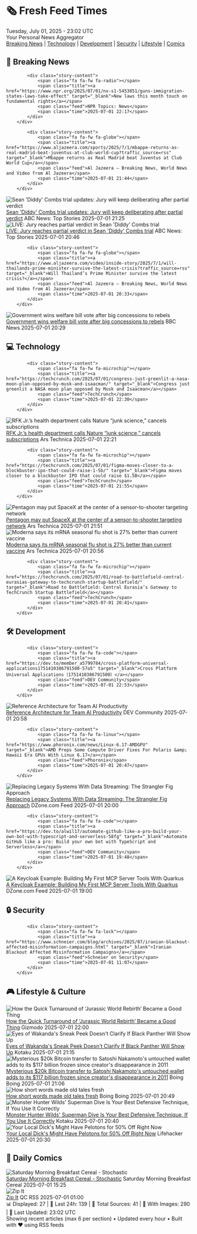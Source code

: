 <!-- Processing 54 RSS feeds at 2025-07-01 23:01:41 UTC -->
<!-- Processing: XKCD -->
<!-- Processing: Saturday Morning Breakfast Cereal -->
<!-- Processing: Garfield -->
<!-- Processing: Dilbert -->
<!-- Processing: Questionable Content -->
<!-- Error processing https://www.questionablecontent.net/QCRSS.xml: The read operation timed out -->
<!-- Processing: Girl Genius -->
<!-- Processing: NPR News -->
<!-- Processing: CBC News -->
<!-- Error processing https://rss.cbc.ca/lineup/topstories.xml: The read operation timed out -->
<!-- Processing: Associated Press Breaking -->
<!-- Processing: ABC News Breaking -->
<!-- Processing: Guardian World News -->
<!-- Processing: TechCrunch -->
<!-- Processing: Ars Technica -->
<!-- Processing: Slashdot -->
<!-- Processing: Dev.to -->
<!-- Processing: StackOverflow Blog -->
<!-- Processing: Phoronix Linux News -->
<!-- Processing: It's FOSS -->
<!-- Processing: DistroWatch -->
<!-- Processing: Red Hat Blog -->
<!-- Processing: GitLab Blog -->
<!-- Processing: InfoQ -->
<!-- Processing: DZone -->
<!-- Processing: Coding Horror -->
<!-- Processing: Kotaku -->
<!-- Processing: Boing Boing -->
<!-- Processing: Schneier on Security -->
<!-- Generated 7 new posts out of 27 feeds processed -->
<div class="newspaper-header">
    <h1 class="newspaper-title">🗞️ Fresh Feed Times</h1>
    <div class="newspaper-date">Tuesday, July 01, 2025 - 23:02 UTC</div>
    <div class="newspaper-subtitle">Your Personal News Aggregator</div>
</div>

<div class="newspaper-nav">
    <a href="#breaking">Breaking News</a> |
    <a href="#tech">Technology</a> |
    <a href="#dev">Development</a> |
    <a href="#security">Security</a> |
    <a href="#lifestyle">Lifestyle</a> |
    <a href="#webcomics">Comics</a>
</div>

<div class="news-section breaking-news" id="breaking">
<h2 class="section-header">🚨 Breaking News</h2>
<div class="stories-container">
<div class="story">
            
            <div class="story-content">
                <span class="fa fa-fw fa-radio"></span>
                <span class="title"><a href="https://www.npr.org/2025/07/01/nx-s1-5453851/guns-immigration-states-laws-take-effect" target="_blank">New laws this month touch on fundamental rights</a></span>
                <span class="feed">NPR Topics: News</span>
                <span class="time">2025-07-01 22:17</span>
            </div>
        </div>
<div class="story">
            
            <div class="story-content">
                <span class="fa fa-fw fa-globe"></span>
                <span class="title"><a href="https://www.aljazeera.com/sports/2025/7/1/mbappe-returns-as-real-madrid-beat-juventus-at-club-world-cup?traffic_source=rss" target="_blank">Mbappe returns as Real Madrid beat Juventus at Club World Cup</a></span>
                <span class="feed">Al Jazeera – Breaking News, World News and Video from Al Jazeera</span>
                <span class="time">2025-07-01 21:44</span>
            </div>
        </div>
<div class="story">
            <img src="https://s.abcnews.com/images/US/combs-trial-sketch-03-rt-jef-250701_1751385024867_hpMain_4x3t_384.jpg" alt="Sean &#x27;Diddy&#x27; Combs trial updates: Jury will keep deliberating after partial verdict" class="story-image" loading="lazy" onerror="this.style.display='none'">
            <div class="story-content">
                <span class="fa fa-fw fa-tv"></span>
                <span class="title"><a href="https://abcnews.go.com/US/live-updates/sean-diddy-combs-trial-updates-jury-begin-deliberations/?id=123334874" target="_blank">Sean &#x27;Diddy&#x27; Combs trial updates: Jury will keep deliberating after partial verdict</a></span>
                <span class="feed">ABC News: Top Stories</span>
                <span class="time">2025-07-01 21:25</span>
            </div>
        </div>
<div class="story">
            <img src="https://s.abcnews.com/images/US/abcnewsl2-abc-ml-250107_1736267930623_hpMain_4x3t_384.jpg" alt="LIVE:  Jury reaches partial verdict in Sean &#x27;Diddy&#x27; Combs trial" class="story-image" loading="lazy" onerror="this.style.display='none'">
            <div class="story-content">
                <span class="fa fa-fw fa-tv"></span>
                <span class="title"><a href="https://abcnews.go.com/Live/video/abcnews-live-41463246" target="_blank">LIVE:  Jury reaches partial verdict in Sean &#x27;Diddy&#x27; Combs trial</a></span>
                <span class="feed">ABC News: Top Stories</span>
                <span class="time">2025-07-01 20:46</span>
            </div>
        </div>
<div class="story">
            
            <div class="story-content">
                <span class="fa fa-fw fa-globe"></span>
                <span class="title"><a href="https://www.aljazeera.com/video/inside-story/2025/7/1/will-thailands-prime-minister-survive-the-latest-crisis?traffic_source=rss" target="_blank">Will Thailand’s Prime Minister survive the latest crisis?</a></span>
                <span class="feed">Al Jazeera – Breaking News, World News and Video from Al Jazeera</span>
                <span class="time">2025-07-01 20:33</span>
            </div>
        </div>
<div class="story">
            <img src="https://ichef.bbci.co.uk/ace/standard/240/cpsprodpb/a5c3/live/f7ea0850-56b3-11f0-9074-8989d8c97d87.jpg" alt="Government wins welfare bill vote after big concessions to rebels" class="story-image" loading="lazy" onerror="this.style.display='none'">
            <div class="story-content">
                <span class="fa fa-fw fa-flag"></span>
                <span class="title"><a href="https://www.bbc.com/news/articles/cly8877x3z2o" target="_blank">Government wins welfare bill vote after big concessions to rebels</a></span>
                <span class="feed">BBC News</span>
                <span class="time">2025-07-01 20:29</span>
            </div>
        </div>
</div>
</div>
<div class="news-section tech-news" id="tech">
<h2 class="section-header">💻 Technology</h2>
<div class="stories-container">
<div class="story">
            
            <div class="story-content">
                <span class="fa fa-fw fa-microchip"></span>
                <span class="title"><a href="https://techcrunch.com/2025/07/01/congress-just-greenlit-a-nasa-moon-plan-opposed-by-musk-and-isaacman/" target="_blank">Congress just greenlit a NASA moon plan opposed by Musk and Isaacman</a></span>
                <span class="feed">TechCrunch</span>
                <span class="time">2025-07-01 22:30</span>
            </div>
        </div>
<div class="story">
            <img src="https://cdn.arstechnica.net/wp-content/uploads/2025/07/GettyImages-876658722-500x500.jpg" alt="RFK Jr.’s health department calls Nature “junk science,” cancels subscriptions" class="story-image" loading="lazy" onerror="this.style.display='none'">
            <div class="story-content">
                <span class="fa fa-fw fa-cog"></span>
                <span class="title"><a href="https://arstechnica.com/health/2025/07/rfk-jr-s-health-department-calls-nature-junk-science-cancels-subscriptions/" target="_blank">RFK Jr.’s health department calls Nature “junk science,” cancels subscriptions</a></span>
                <span class="feed">Ars Technica</span>
                <span class="time">2025-07-01 22:21</span>
            </div>
        </div>
<div class="story">
            
            <div class="story-content">
                <span class="fa fa-fw fa-microchip"></span>
                <span class="title"><a href="https://techcrunch.com/2025/07/01/figma-moves-closer-to-a-blockbuster-ipo-that-could-raise-1-5b/" target="_blank">Figma moves closer to a blockbuster IPO that could raise $1.5B</a></span>
                <span class="feed">TechCrunch</span>
                <span class="time">2025-07-01 21:55</span>
            </div>
        </div>
<div class="story">
            <img src="https://cdn.arstechnica.net/wp-content/uploads/2025/07/starshieldterminal1-500x500.jpg" alt="Pentagon may put SpaceX at the center of a sensor-to-shooter targeting network" class="story-image" loading="lazy" onerror="this.style.display='none'">
            <div class="story-content">
                <span class="fa fa-fw fa-cog"></span>
                <span class="title"><a href="https://arstechnica.com/space/2025/07/pentagon-may-put-spacex-at-the-center-of-a-sensor-to-shooter-targeting-network/" target="_blank">Pentagon may put SpaceX at the center of a sensor-to-shooter targeting network</a></span>
                <span class="feed">Ars Technica</span>
                <span class="time">2025-07-01 21:51</span>
            </div>
        </div>
<div class="story">
            <img src="https://cdn.arstechnica.net/wp-content/uploads/2025/07/GettyImages-2158427559-500x500.jpg" alt="Moderna says its mRNA seasonal flu shot is 27% better than current vaccine" class="story-image" loading="lazy" onerror="this.style.display='none'">
            <div class="story-content">
                <span class="fa fa-fw fa-cog"></span>
                <span class="title"><a href="https://arstechnica.com/health/2025/07/moderna-says-its-mrna-seasonal-flu-shot-is-27-better-than-current-vaccine/" target="_blank">Moderna says its mRNA seasonal flu shot is 27% better than current vaccine</a></span>
                <span class="feed">Ars Technica</span>
                <span class="time">2025-07-01 20:56</span>
            </div>
        </div>
<div class="story">
            
            <div class="story-content">
                <span class="fa fa-fw fa-microchip"></span>
                <span class="title"><a href="https://techcrunch.com/2025/07/01/road-to-battlefield-central-eurasias-gateway-to-techcrunch-startup-battlefield/" target="_blank">Road to Battlefield: Central Eurasia’s Gateway to TechCrunch Startup Battlefield</a></span>
                <span class="feed">TechCrunch</span>
                <span class="time">2025-07-01 20:41</span>
            </div>
        </div>
</div>
</div>
<div class="news-section dev-news" id="dev">
<h2 class="section-header">🛠️ Development</h2>
<div class="stories-container">
<div class="story">
            
            <div class="story-content">
                <span class="fa fa-fw fa-code"></span>
                <span class="title"><a href="https://dev.to/member_a5799784/cross-platform-universal-applications1751410386791500-57o5" target="_blank">Cross Platform Universal Applications（1751410386791500）</a></span>
                <span class="feed">DEV Community</span>
                <span class="time">2025-07-01 22:53</span>
            </div>
        </div>
<div class="story">
            <img src="https://media2.dev.to/dynamic/image/width=800%2Cheight=%2Cfit=scale-down%2Cgravity=auto%2Cformat=auto/https%3A%2F%2Fdev-to-uploads.s3.amazonaws.com%2Fuploads%2Farticles%2Fm8sg64cbldiwlz1txf44.png" alt="Reference Architecture for Team AI Productivity" class="story-image" loading="lazy" onerror="this.style.display='none'">
            <div class="story-content">
                <span class="fa fa-fw fa-code"></span>
                <span class="title"><a href="https://dev.to/leading-edje/reference-architecture-for-team-ai-productivity-1dpi" target="_blank">Reference Architecture for Team AI Productivity</a></span>
                <span class="feed">DEV Community</span>
                <span class="time">2025-07-01 20:58</span>
            </div>
        </div>
<div class="story">
            
            <div class="story-content">
                <span class="fa fa-fw fa-linux"></span>
                <span class="title"><a href="https://www.phoronix.com/news/Linux-6.17-AMDGPU" target="_blank">AMD Preps Some Compute Driver Fixes For Polaris &amp; Hawaii Era GPUs With Linux 6.17</a></span>
                <span class="feed">Phoronix</span>
                <span class="time">2025-07-01 20:47</span>
            </div>
        </div>
<div class="story">
            <img src="https://dz2cdn1.dzone.com/thumbnail?fid=18487012&w=600" alt="Replacing Legacy Systems With Data Streaming: The Strangler Fig Approach" class="story-image" loading="lazy" onerror="this.style.display='none'">
            <div class="story-content">
                <span class="fa fa-fw fa-newspaper"></span>
                <span class="title"><a href="https://dzone.com/articles/replacing-legacy-systems-one-step-at-a-time-with-d" target="_blank">Replacing Legacy Systems With Data Streaming: The Strangler Fig Approach</a></span>
                <span class="feed">DZone.com Feed</span>
                <span class="time">2025-07-01 20:00</span>
            </div>
        </div>
<div class="story">
            
            <div class="story-content">
                <span class="fa fa-fw fa-code"></span>
                <span class="title"><a href="https://dev.to/alwil17/automate-github-like-a-pro-build-your-own-bot-with-typescript-and-serverless-58fg" target="_blank">Automate GitHub like a pro: Build your own bot with TypeScript and Serverless</a></span>
                <span class="feed">DEV Community</span>
                <span class="time">2025-07-01 19:48</span>
            </div>
        </div>
<div class="story">
            <img src="https://dz2cdn1.dzone.com/thumbnail?fid=18486989&w=600" alt="A Keycloak Example: Building My First MCP Server Tools With Quarkus" class="story-image" loading="lazy" onerror="this.style.display='none'">
            <div class="story-content">
                <span class="fa fa-fw fa-newspaper"></span>
                <span class="title"><a href="https://dzone.com/articles/keycloak-mcp-server-tools-quarkus" target="_blank">A Keycloak Example: Building My First MCP Server Tools With Quarkus</a></span>
                <span class="feed">DZone.com Feed</span>
                <span class="time">2025-07-01 19:00</span>
            </div>
        </div>
</div>
</div>
<div class="news-section security-news" id="security">
<h2 class="section-header">🔒 Security</h2>
<div class="stories-container">
<div class="story">
            
            <div class="story-content">
                <span class="fa fa-fw fa-lock"></span>
                <span class="title"><a href="https://www.schneier.com/blog/archives/2025/07/iranian-blackout-affected-misinformation-campaigns.html" target="_blank">Iranian Blackout Affected Misinformation Campaigns</a></span>
                <span class="feed">Schneier on Security</span>
                <span class="time">2025-07-01 11:07</span>
            </div>
        </div>
</div>
</div>
<div class="news-section lifestyle-news" id="lifestyle">
<h2 class="section-header">🎮 Lifestyle & Culture</h2>
<div class="stories-container">
<div class="story">
            <img src="https://gizmodo.com/app/uploads/2025/06/jurassic-world-rebirth-interview-4.jpg" alt="How the Quick Turnaround of ‘Jurassic World Rebirth’ Became a Good Thing" class="story-image" loading="lazy" onerror="this.style.display='none'">
            <div class="story-content">
                <span class="fa fa-fw fa-computer"></span>
                <span class="title"><a href="https://gizmodo.com/how-the-quick-turnaround-of-jurassic-world-rebirth-became-a-good-thing-2000622414" target="_blank">How the Quick Turnaround of ‘Jurassic World Rebirth’ Became a Good Thing</a></span>
                <span class="feed">Gizmodo</span>
                <span class="time">2025-07-01 22:00</span>
            </div>
        </div>
<div class="story">
            <img src="https://i.kinja-img.com/image/upload/c_fit,q_80,w_636/9a4bb06dbe9d697060004bedabbcb2b4.png" alt="Eyes of Wakanda&#x27;s Sneak Peek Doesn&#x27;t Clarify If Black Panther Will Show Up" class="story-image" loading="lazy" onerror="this.style.display='none'">
            <div class="story-content">
                <span class="fa fa-fw fa-gamepad"></span>
                <span class="title"><a href="https://kotaku.com/black-panther-eyes-of-wakanda-marvel-animation-mcu-1851785467" target="_blank">Eyes of Wakanda&#x27;s Sneak Peek Doesn&#x27;t Clarify If Black Panther Will Show Up</a></span>
                <span class="feed">Kotaku</span>
                <span class="time">2025-07-01 21:15</span>
            </div>
        </div>
<div class="story">
            <img src="https://i0.wp.com/boingboing.net/wp-content/uploads/2024/10/satoshi-nakamoto.jpg?fit=1500%2C1000&amp;quality=60&amp;ssl=1" alt="Mysterious $20k Bitcoin transfer to Satoshi Nakamoto&#x27;s untouched wallet adds to its  $117 billion frozen since creator&#x27;s disappearance in 2011" class="story-image" loading="lazy" onerror="this.style.display='none'">
            <div class="story-content">
                <span class="fa fa-fw fa-arrow-right"></span>
                <span class="title"><a href="https://boingboing.net/2025/07/01/mysterious-20k-bitcoin-transfer-to-satoshi-nakamotos-untouched-wallet-adds-to-its-117-billion-frozen-since-creators-disappearance-in-2011.html" target="_blank">Mysterious $20k Bitcoin transfer to Satoshi Nakamoto&#x27;s untouched wallet adds to its  $117 billion frozen since creator&#x27;s disappearance in 2011</a></span>
                <span class="feed">Boing Boing</span>
                <span class="time">2025-07-01 21:06</span>
            </div>
        </div>
<div class="story">
            <img src="https://i0.wp.com/boingboing.net/wp-content/uploads/2025/07/old-greek-tales.jpg?fit=1200%2C1735&amp;quality=60&amp;ssl=1" alt="How short words made old tales fresh" class="story-image" loading="lazy" onerror="this.style.display='none'">
            <div class="story-content">
                <span class="fa fa-fw fa-arrow-right"></span>
                <span class="title"><a href="https://boingboing.net/2025/07/01/how-short-words-made-old-tales-fresh.html" target="_blank">How short words made old tales fresh</a></span>
                <span class="feed">Boing Boing</span>
                <span class="time">2025-07-01 20:49</span>
            </div>
        </div>
<div class="story">
            <img src="https://i.kinja-img.com/image/upload/c_fit,q_80,w_636/1480114759b19589687e93fdc42d11a3.gif" alt="Monster Hunter Wilds&#x27; Superman Dive Is Your Best Defensive Technique, If You Use It Correctly" class="story-image" loading="lazy" onerror="this.style.display='none'">
            <div class="story-content">
                <span class="fa fa-fw fa-gamepad"></span>
                <span class="title"><a href="https://kotaku.com/monster-hunter-wilds-mhw-diving-defense-roll-1851785410" target="_blank">Monster Hunter Wilds&#x27; Superman Dive Is Your Best Defensive Technique, If You Use It Correctly</a></span>
                <span class="feed">Kotaku</span>
                <span class="time">2025-07-01 20:40</span>
            </div>
        </div>
<div class="story">
            <img src="https://lifehacker.com/imagery/articles/01JZ3S3W4B4ZM0Z9VJCMWA8AHP/hero-image.png" alt="Your Local Dick&#x27;s Might Have Pelotons for 50% Off Right Now" class="story-image" loading="lazy" onerror="this.style.display='none'">
            <div class="story-content">
                <span class="fa fa-fw fa-life-ring"></span>
                <span class="title"><a href="https://lifehacker.com/health/dicks-sporting-goods-peloton-sale?utm_medium=RSS" target="_blank">Your Local Dick&#x27;s Might Have Pelotons for 50% Off Right Now</a></span>
                <span class="feed">Lifehacker</span>
                <span class="time">2025-07-01 20:30</span>
            </div>
        </div>
</div>
</div>
<div class="news-section webcomics-section" id="webcomics">
<h2 class="section-header">🎨 Daily Comics</h2>
<div class="stories-container">
<div class="story">
            <img src="https://www.smbc-comics.com/comics/1750828096-20250701.png" alt="Saturday Morning Breakfast Cereal - Stochastic" class="story-image" loading="lazy" onerror="this.style.display='none'">
            <div class="story-content">
                <span class="fa fa-fw fa-smile"></span>
                <span class="title"><a href="https://www.smbc-comics.com/comic/stochastic" target="_blank">Saturday Morning Breakfast Cereal - Stochastic</a></span>
                <span class="feed">Saturday Morning Breakfast Cereal</span>
                <span class="time">2025-07-01 15:25</span>
            </div>
        </div>
<div class="story">
            <img src="http://www.questionablecontent.net/comics/5603.png" alt="Zip It" class="story-image" loading="lazy" onerror="this.style.display='none'">
            <div class="story-content">
                <span class="fa fa-fw fa-music"></span>
                <span class="title"><a href="http://questionablecontent.net/view.php?comic=5603" target="_blank">Zip It</a></span>
                <span class="feed">QC RSS</span>
                <span class="time">2025-07-01 01:00</span>
            </div>
        </div>
</div>
</div>

<div class="newspaper-footer">
    <div class="stats">
        📊 Displayed: 27 | 📅 Last 24h: 139 | 📡 Total Sources: 41 | 📸 With Images: 290 |
        🔄 Last Updated: 23:02 UTC
    </div>
    <div class="footer-note">
        Showing recent articles (max 6 per section) • Updated every hour • Built with ❤️ using RSS feeds
    </div>
</div>

